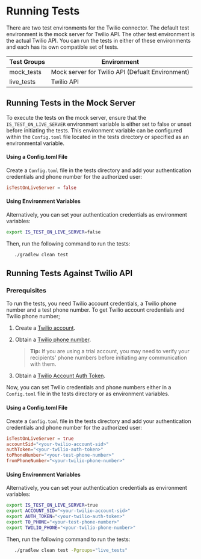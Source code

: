 # Running Tests

There are two test environments for the Twilio connector. The default test environment is the mock server for Twilio API. The other test environment is the actual Twilio API. You can run the tests in either of these environments and each has its own compatible set of tests.

Test Groups | Environment
---| ---
mock_tests | Mock server for Twilio API (Defualt Environment)
live_tests | Twilio API

## Running Tests in the Mock Server

To execute the tests on the mock server, ensure that the `IS_TEST_ON_LIVE_SERVER` environment variable is either set to false or unset before initiating the tests. This environment variable can be configured within the `Config.toml` file located in the tests directory or specified as an environmental variable.

#### Using a Config.toml File

Create a `Config.toml` file in the tests directory and add your authentication credentials and phone number for the authorized user:

```toml
isTestOnLiveServer = false
```

#### Using Environment Variables

Alternatively, you can set your authentication credentials as environment variables:
```bash
export IS_TEST_ON_LIVE_SERVER=false
```

Then, run the following command to run the tests:
```bash
   ./gradlew clean test
```

## Running Tests Against Twilio API

### Prerequisites

To run the tests, you need Twilio account credentials, a Twilio phone number and a test phone number. To get Twilio account credentials and Twilio phone number;

1. Create a [Twilio account](https://www.twilio.com/).

2. Obtain a [Twilio phone number](https://support.twilio.com/hc/en-us/articles/223136107-How-does-Twilio-s-Free-Trial-work-).

    > **Tip:** If you are using a trial account, you may need to verify your recipients' phone numbers before initiating any communication with them.

3. Obtain a [Twilio Account Auth Token](https://support.twilio.com/hc/en-us/articles/223136027-Auth-Tokens-and-How-to-Change-Them).

Now, you can set Twilio credentials and phone numbers either in a `Config.toml` file in the tests directory or as environment variables.

#### Using a Config.toml File

Create a `Config.toml` file in the tests directory and add your authentication credentials and phone number for the authorized user:

```toml
isTestOnLiveServer = true
accountSid="<your-twilio-account-sid>"
authToken="<your-twilio-auth-token>"
toPhoneNumber="<your-test-phone-number>"
fromPhoneNumber="<your-twilio-phone-number>"
```

#### Using Environment Variables

Alternatively, you can set your authentication credentials as environment variables:
```bash
export IS_TEST_ON_LIVE_SERVER=true
export ACCOUNT_SID="<your-twilio-account-sid>"
export AUTH_TOKEN="<your-twilio-auth-token>"
export TO_PHONE="<your-test-phone-number>"
export TWILIO_PHONE="<your-twilio-phone-number>"
```

Then, run the following command to run the tests:
```bash
   ./gradlew clean test -Pgroups="live_tests"
```

